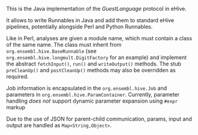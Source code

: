 
This is the Java implementation of the *GuestLanguage* protocol in eHive.

It allows to write Runnables in Java and add them to standard eHive pipelines, 
potentially alongside Perl and Python Runnables.

Like in Perl, analyses are given a module name, which must contain a class
of the same name. The class must inherit from `org.ensembl.hive.BaseRunnable` 
(see `org.ensembl.hive.longmult.DigitFactory` for an example) and implement the 
abstract `fetchInput()`, `run()` and `writeOutput()` methods. The stub 
`preCleanUp()` and `postCleanUp()` methods may also be overridden as required.

Job information is encapsulated in the `org.ensembl.hive.Job` and parameters in 
`org.ensembl.hive.ParamContainer`. Currently, parameter handling _does not_ support 
dynamic parameter expansion using `#expr` markup

Due to the use of JSON for parent-child communication, params, input and output are 
handled as `Map<String,Object>`.
